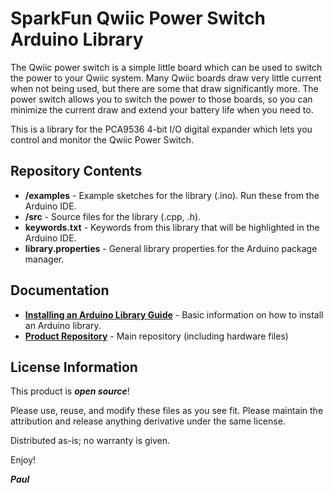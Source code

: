 # SparkFun Qwiic Power Switch Arduino Library

The Qwiic power switch is a simple little board which can be used to switch the power to your Qwiic
system. Many Qwiic boards draw very little current when not being used, but there are some that draw
significantly more. The power switch allows you to switch the power to those boards, so you can minimize the
current draw and extend your battery life when you need to.

This is a library for the PCA9536 4-bit I/O digital expander which lets you control and monitor the Qwiic Power Switch.

## Repository Contents

- **/examples** - Example sketches for the library (.ino). Run these from the Arduino IDE.
- **/src** - Source files for the library (.cpp, .h).
- **keywords.txt** - Keywords from this library that will be highlighted in the Arduino IDE.
- **library.properties** - General library properties for the Arduino package manager.

## Documentation

- **[Installing an Arduino Library Guide](https://learn.sparkfun.com/tutorials/installing-an-arduino-library)** - Basic information on how to install an Arduino library.
- **[Product Repository](https://github.com/sparkfun/Qwiic_Power_Switch)** - Main repository (including hardware files)

## License Information

This product is _**open source**_!

Please use, reuse, and modify these files as you see fit.
Please maintain the attribution and release anything derivative under the same license.

Distributed as-is; no warranty is given.

Enjoy!

**_Paul_**
